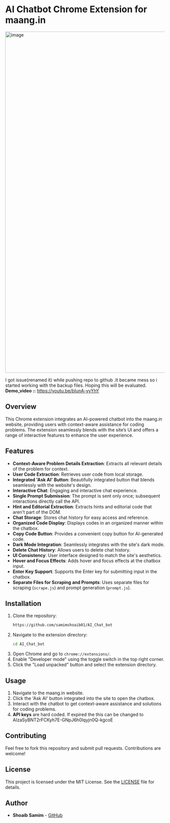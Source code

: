 # AI Chatbot Chrome Extension for maang.in
<img width="1921" height="1074" alt="image" src="https://github.com/user-attachments/assets/af311948-61da-4bcd-9240-e8854ac839f7" />

I got issue(renamed it) while pushing repo to github .It became mess so i started working with the backup files. Hoping this will be evaluated.
**Demo_video ::** https://youtu.be/bIunA-yyYhY
## Overview
This Chrome extension integrates an AI-powered chatbot into the maang.in website, providing users with context-aware assistance for coding problems. The extension seamlessly blends with the site’s UI and offers a range of interactive features to enhance the user experience.

## Features
- **Context-Aware Problem Details Extraction**: Extracts all relevant details of the problem for context.
- **User Code Extraction**: Retrieves user code from local storage.
- **Integrated 'Ask AI' Button**: Beautifully integrated button that blends seamlessly with the website's design.
- **Interactive Chat**: Engaging and interactive chat experience.
- **Single Prompt Submission**: The prompt is sent only once; subsequent interactions directly call the API.
- **Hint and Editorial Extraction**: Extracts hints and editorial code that aren't part of the DOM.
- **Chat Storage**: Stores chat history for easy access and reference.
- **Organized Code Display**: Displays codes in an organized manner within the chatbox.
- **Copy Code Button**: Provides a convenient copy button for AI-generated code.
- **Dark Mode Integration**: Seamlessly integrates with the site's dark mode.
- **Delete Chat History**: Allows users to delete chat history.
- **UI Consistency**: User interface designed to match the site's aesthetics.
- **Hover and Focus Effects**: Adds hover and focus effects at the chatbox input.
- **Enter Key Support**: Supports the Enter key for submitting input in the chatbox.
- **Separate Files for Scraping and Prompts**: Uses separate files for scraping (`scrape.js`) and prompt generation (`prompt.js`).

## Installation
1. Clone the repository:
    ```bash
    https://github.com/samimshoaib01/AI_Chat_bot
    ```
2. Navigate to the extension directory:
    ```bash
    cd AI_Chat_bot
    ```
3. Open Chrome and go to `chrome://extensions/`.
4. Enable "Developer mode" using the toggle switch in the top right corner.
5. Click the "Load unpacked" button and select the extension directory.

## Usage
1. Navigate to the maang.in website.
2. Click the 'Ask AI' button integrated into the site to open the chatbox.
3. Interact with the chatbot to get context-aware assistance and solutions for coding problems.
4. **API keys** are hard coded. If expired the this can be changed to AIzaSyBNT2rFCKyh7E-GNpJ6h0lqyjn0Q-kgcoE

## Contributing
Feel free to fork this repository and submit pull requests. Contributions are welcome!

## License
This project is licensed under the MIT License. See the [LICENSE](LICENSE) file for details.

## Author
- **Shoaib Samim** - [GitHub](https://www.github.com/yourusername)

